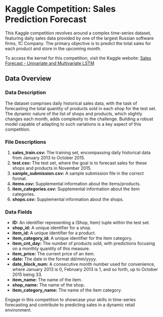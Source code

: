 # Kaggle Competition: Sales Prediction Forecast

This Kaggle competition revolves around a complex time-series dataset, featuring daily sales data provided by one of the largest Russian software firms, 1C Company. The primary objective is to predict the total sales for each product and store in the upcoming month.

To access the kernel for this competition, visit the Kaggle website: [Sales Forecast - Univariate and Multivariate LSTM](https://www.kaggle.com/charles75/sales-forecast-univariate-and-multivariate-lstm)

## Data Overview

### Data Description
The dataset comprises daily historical sales data, with the task of forecasting the total quantity of products sold in each shop for the test set. The dynamic nature of the list of shops and products, which slightly changes each month, adds complexity to the challenge. Building a robust model capable of adapting to such variations is a key aspect of this competition.

### File Descriptions
1. **sales_train.csv:** The training set, encompassing daily historical data from January 2013 to October 2015.
2. **test.csv:** The test set, where the goal is to forecast sales for these shops and products in November 2015.
3. **sample_submission.csv:** A sample submission file in the correct format.
4. **items.csv:** Supplemental information about the items/products.
5. **item_categories.csv:** Supplemental information about the item categories.
6. **shops.csv:** Supplemental information about the shops.

### Data Fields
- **ID:** An identifier representing a (Shop, Item) tuple within the test set.
- **shop_id:** A unique identifier for a shop.
- **item_id:** A unique identifier for a product.
- **item_category_id:** A unique identifier for the item category.
- **item_cnt_day:** The number of products sold, with predictions focusing on a monthly quantity of this measure.
- **item_price:** The current price of an item.
- **date:** The date in the format dd/mm/yyyy.
- **date_block_num:** A consecutive month number used for convenience, where January 2013 is 0, February 2013 is 1, and so forth, up to October 2015 being 33.
- **item_name:** The name of the item.
- **shop_name:** The name of the shop.
- **item_category_name:** The name of the item category.

Engage in this competition to showcase your skills in time-series forecasting and contribute to predicting sales in a dynamic retail environment.
